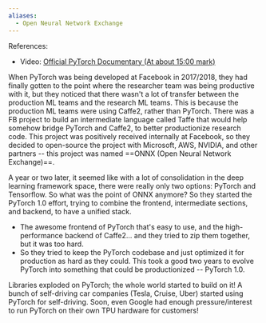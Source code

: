 ```yaml
---
aliases:
  - Open Neural Network Exchange
---
```



References:
- Video: [Official PyTorch Documentary (At about 15:00 mark)](https://www.youtube.com/watch?v=rgP_LBtaUEc&t=16s)

When PyTorch was being developed at Facebook in 2017/2018, they had finally gotten to the point where the researcher team was being productive with it, but they noticed that there wasn't a lot of transfer between the production ML teams and the research ML teams. This is because the production ML teams were using Caffe2, rather than PyTorch. There was a FB project to build an intermediate language called Taffe that would help somehow bridge PyTorch and Caffe2, to better productionize research code. This project was positively received internally at Facebook, so they decided to open-source the project with Microsoft, AWS, NVIDIA, and other partners -- this project was named ==ONNX (Open Neural Network Exchange)==. 

A year or two later, it seemed like with a lot of consolidation in the deep learning framework space, there were really only two options: PyTorch and Tensorflow. So what was the point of ONNX anymore? So they started the PyTorch 1.0 effort, trying to combine the frontend, intermediate sections, and backend, to have a unified stack.
- The awesome frontend of PyTorch that's easy to use, and the high-performance backend of Caffe2... and they tried to zip them together, but it was too hard.
- So they tried to keep the PyTorch codebase and just optimized it for production as hard as they could. This took a good two years to evolve PyTorch into something that could be productionized -- PyTorch 1.0.

Libraries exploded on PyTorch; the whole world started to build on it! A bunch of self-driving car companies (Tesla, Cruise, Uber) started using PyTorch for self-driving. Soon, even Google had enough pressure/interest to run PyTorch on their own TPU hardware for customers!